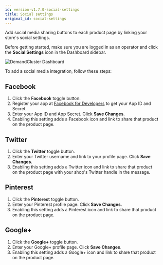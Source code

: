 ```yaml
---
id: version-v1.7.0-social-settings
title: Social settings
original_id: social-settings
---
```

    
Add social media sharing buttons to each product page by linking your store's social settings.

Before getting started, make sure you are logged in as an operator and click the <i class="font-icon fa fa-share-alt"></i> **Social Settings** icon in the Dashboard sidebar.

![](/assets/admin-dashboard-social.png "DemandCluster Dashboard")

To add a social media integration, follow these steps:

## Facebook

1. Click the **Facebook** toggle button.
2. Register your app at [Facebook for Developers](https://developers.facebook.com/apps) to get your App ID and Secret.
3. Enter your App ID and App Secret. Click **Save Changes**.
4. Enabling this setting adds a Facebook icon and link to share that product on the product page.

## Twitter

1. Click the **Twitter** toggle button.
2. Enter your Twitter username and link to your profile page. Click **Save Changes**.
3. Enabling this setting adds a Twitter icon and link to share that product on the product page with your shop's Twitter handle in the message.

## Pinterest

1. Click the **Pinterest** toggle button.
2. Enter your Pinterest profile page. Click **Save Changes**.
3. Enabling this setting adds a Pinterest icon and link to share that product on the product page.

## Google+

1. Click the **Google+** toggle button.
2. Enter your Google+ profile page. Click **Save Changes**.
3. Enabling this setting adds a Google+ icon and link to share that product on the product page.
